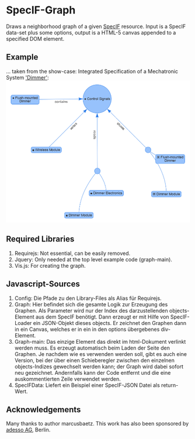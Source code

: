 # SpecIF-Graph
Draws a neighborhood graph of a given [SpecIF](http://specif.de) resource. Input is a SpecIF data-set plus some options, output is a HTML-5 canvas appended to a specified DOM element.

## Example
... taken from the show-case: Integrated Specification of a Mechatronic System ['Dimmer'](http://se.reqif.net/apps/reader.html#pid/ACP-59c8a7730000bca80137509a49b1218b/sid/SP-59c8a7730000bca80137509a49b1218b/relations/MEl-5a9ce0310000bca801378176dc4744e8):
![example](example.PNG)

## Required Libraries 
1. Requirejs: Not essential, can be easily removed.
2. Jquery: Only needed at the top level example code (graph-main).
3. Vis.js: For creating the graph.

## Javascript-Sources
1.	Config: Die Pfade zu den Library-Files als Alias für Requirejs.
2.	Graph: Hier befindet sich die gesamte Logik zur Erzeugung des Graphen. Als Parameter wird nur der Index des darzustellenden objects-Element aus dem SpecIF benötigt. Dann erzeugt er mit Hilfe von SpecIF-Loader ein JSON-Objekt dieses objects. Er zeichnet den Graphen dann in ein Canvas, welches er in ein in den options übergebenes div-Element. 
3.	Graph-main: Das einzige Element das direkt im html-Dokument verlinkt werden muss. Es erzeugt automatisch beim Laden der Seite den Graphen. Je nachdem wie es verwenden werden soll, gibt es auch eine Version, bei der über einen Schieberegler zwischen den einzelnen objects-Indizes gewechselt werden kann; der Graph wird dabei sofort neu gezeichnet. Andernfalls kann der Code entfernt und die eine auskommentierten Zeile verwendet werden.
4.	SpecIFData: Liefert ein Beispiel einer SpecIF-JSON Datei als return-Wert.

## Acknowledgements
Many thanks to author marcusbaetz. This work has also been sponsored by [adesso AG](http://adesso.de), Berlin.
